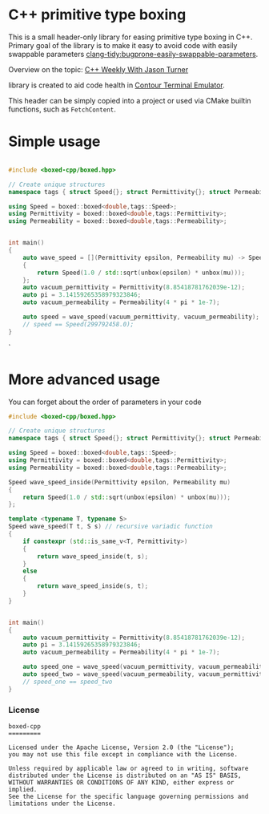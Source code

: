 # C++ primitive type boxing

This is a small header-only library for easing primitive type boxing in C++.
Primary goal of the library is to make it easy to avoid code with easily swappable parameters [clang-tidy:bugprone-easily-swappable-parameters](https://clang.llvm.org/extra/clang-tidy/checks/bugprone/easily-swappable-parameters.html?highlight=swappable).

Overview on the topic: [C++ Weekly With Jason Turner](https://www.youtube.com/watch?v=Zq4yYPG7Erc)

library is created to aid code health in [Contour Terminal Emulator](https://github.com/christianparpart/contour/).

This header can be simply copied into a project or used via CMake builtin functions, such as `FetchContent`.

# Simple usage

``` c++

#include <boxed-cpp/boxed.hpp>

// Create unique structures
namespace tags { struct Speed{}; struct Permittivity{}; struct Permeability{}; }

using Speed = boxed::boxed<double,tags::Speed>;
using Permittivity = boxed::boxed<double,tags::Permittivity>;
using Permeability = boxed::boxed<double,tags::Permeability>;


int main()
{
    auto wave_speed = [](Permittivity epsilon, Permeability mu) -> Speed
    {
        return Speed(1.0 / std::sqrt(unbox(epsilon) * unbox(mu)));
    };
    auto vacuum_permittivity = Permittivity(8.85418781762039e-12);
    auto pi = 3.14159265358979323846;
    auto vacuum_permeability = Permeability(4 * pi * 1e-7);

    auto speed = wave_speed(vacuum_permittivity, vacuum_permeability);
    // speed == Speed(299792458.0);
}

```

`
# More advanced usage
You can forget about the order of parameters in your code

``` c++
#include <boxed-cpp/boxed.hpp>

// Create unique structures
namespace tags { struct Speed{}; struct Permittivity{}; struct Permeability{}; }

using Speed = boxed::boxed<double,tags::Speed>;
using Permittivity = boxed::boxed<double,tags::Permittivity>;
using Permeability = boxed::boxed<double,tags::Permeability>;

Speed wave_speed_inside(Permittivity epsilon, Permeability mu)
{
    return Speed(1.0 / std::sqrt(unbox(epsilon) * unbox(mu)));
};

template <typename T, typename S>
Speed wave_speed(T t, S s) // recursive variadic function
{
    if constexpr (std::is_same_v<T, Permittivity>)
    {
        return wave_speed_inside(t, s);
    }
    else
    {
        return wave_speed_inside(s, t);
    }
}


int main()
{
    auto vacuum_permittivity = Permittivity(8.85418781762039e-12);
    auto pi = 3.14159265358979323846;
    auto vacuum_permeability = Permeability(4 * pi * 1e-7);

    auto speed_one = wave_speed(vacuum_permittivity, vacuum_permeability);
    auto speed_two = wave_speed(vacuum_permeability, vacuum_permittivity);
    // speed_one == speed_two
}
```



### License

```
boxed-cpp
=========

Licensed under the Apache License, Version 2.0 (the "License");
you may not use this file except in compliance with the License.

Unless required by applicable law or agreed to in writing, software
distributed under the License is distributed on an "AS IS" BASIS,
WITHOUT WARRANTIES OR CONDITIONS OF ANY KIND, either express or implied.
See the License for the specific language governing permissions and
limitations under the License.
```
